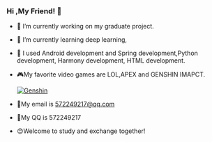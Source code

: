 ### Hi ,My Friend! 👋

<!--
**xrn1997/xrn1997** is a ✨ _special_ ✨ repository because its `README.md` (this file) appears on your GitHub profile.

-->

- :ant: I’m currently working on my graduate project.

- :seedling: I’m currently learning deep learning,

- :muscle: I used Android development and Spring development,Python development, Harmony development, HTML development.

- :video_game:My favorite video games are LOL,APEX and GENSHIN IMAPCT.

  <a href="https://genshin-card.getloli.com/"><img align="" alt="Genshin" src="https://genshin-card.getloli.com/detail/9-13,15-42,44-59/81191469.png"/></a>

- :email:My email is 572249217@qq.com

- :eyes:My QQ is 572249217

- :blush:Welcome to study and exchange together!
